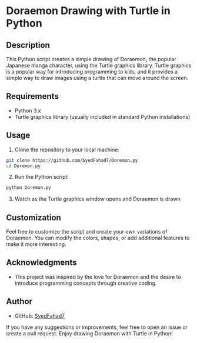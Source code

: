 # Doraemon Drawing with Turtle in Python

## Description

This Python script creates a simple drawing of Doraemon, the popular Japanese manga character, using the Turtle graphics library. Turtle graphics is a popular way for introducing programming to kids, and it provides a simple way to draw images using a turtle that can move around the screen.

## Requirements

- Python 3.x
- Turtle graphics library (usually included in standard Python installations)

## Usage

1. Clone the repository to your local machine:

```bash
git clone https://github.com/SyedFahad7/Doremon.py
cd Doremon.py
```

2. Run the Python script:

```bash
python Doremon.py
```

3. Watch as the Turtle graphics window opens and Doraemon is drawn

## Customization

Feel free to customize the script and create your own variations of Doraemon. You can modify the colors, shapes, or add additional features to make it more interesting.

## Acknowledgments

- This project was inspired by the love for Doraemon and the desire to introduce programming concepts through creative coding.

## Author
- GitHub: [SyedFahad7](https://github.com/SyedFahad7)

If you have any suggestions or improvements, feel free to open an issue or create a pull request. Enjoy drawing Doraemon with Turtle in Python!
